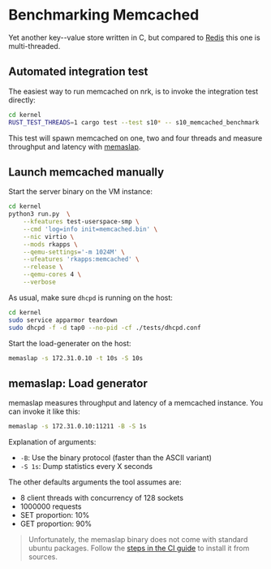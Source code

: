 # Benchmarking Memcached

Yet another key--value store written in C, but compared to [Redis](./Redis.html)
this one is multi-threaded.

## Automated integration test

The easiest way to run memcached on nrk, is to invoke the integration test
directly:

```bash
cd kernel
RUST_TEST_THREADS=1 cargo test --test s10* -- s10_memcached_benchmark
```

This test will spawn memcached on one, two and four threads and measure
throughput and latency with
[memaslap](./Memcached.html#memaslap-load-generator).

## Launch memcached manually

Start the server binary on the VM instance:

```bash
cd kernel
python3 run.py  \
    --kfeatures test-userspace-smp \
    --cmd 'log=info init=memcached.bin' \
    --nic virtio \
    --mods rkapps \
    --qemu-settings='-m 1024M' \
    --ufeatures 'rkapps:memcached' \
    --release \
    --qemu-cores 4 \
    --verbose
```

As usual, make sure `dhcpd` is running on the host:

```bash
cd kernel
sudo service apparmor teardown
sudo dhcpd -f -d tap0 --no-pid -cf ./tests/dhcpd.conf
```

Start the load-generater on the host:

```bash
memaslap -s 172.31.0.10 -t 10s -S 10s
```

## memaslap: Load generator

memaslap measures throughput and latency of a memcached instance. You can invoke
it like this:

```bash
memaslap -s 172.31.0.10:11211 -B -S 1s
```

Explanation of arguments:

- `-B`: Use the binary protocol (faster than the ASCII variant)
- `-S 1s`: Dump statistics every X seconds

The other defaults arguments the tool assumes are:

- 8 client threads with concurrency of 128 sockets
- 1000000 requests
- SET proportion: 10%
- GET proportion: 90%

> Unfortunately, the memaslap binary does not come with standard ubuntu
> packages. Follow the [steps in the CI
> guide](../configuration/CI.html#install-memaslap) to install it from sources.
